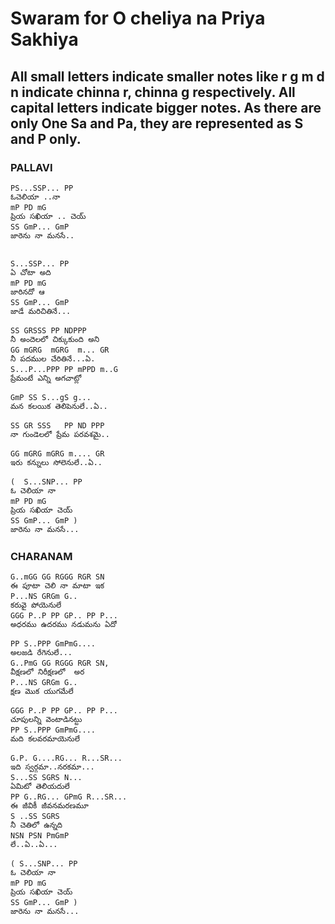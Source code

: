 # Swaram for O cheliya na Priya Sakhiya
## All small letters indicate smaller notes like r g m d n indicate chinna r, chinna g respectively. All capital letters indicate bigger notes. As there are only One Sa and Pa, they are represented as S and P only.

### PALLAVI

```
PS...SSP... PP
ఓచెలియా ..నా
mP PD mG
ప్రియ సఖియా .. చెయ్ 
SS GmP... GmP
జారెను నా మనసే..


S...SSP... PP
ఏ చోటా అది
mP PD mG
జారినదో ఆ 
SS GmP... GmP 
జాడే మరిచితినే...

SS GRSSS PP NDPPP
నీ అందెలలో చిక్కుకుంది అని
GG mGRG  mGRG  m... GR
నీ పదముల చేరితినే...ఏ.
S...P...PPP PP mPPD m..G 
ప్రేమంటే ఎన్ని అగచాట్లో

GmP SS S...gS g...
మన కలయిక తెలిపెనులే..ఏ..

SS GR SSS   PP ND PPP
నా గుండెలలో ప్రేమ పరవశమై..

GG mGRG mGRG m.... GR
ఇరు కన్నులు సోలెనులే..ఏ..

(  S...SNP... PP
ఓ చెలియా నా 
mP PD mG
ప్రియ సఖియా చెయ్
SS GmP... GmP ) 
జారెను నా మనసే...
```

### CHARANAM
```
G..mGG GG RGGG RGR SN
ఈ పూటా చెలి నా మాటా ఇక  
P...NS GRGm G..
కరువై పోయెనులే
GGG P..P PP GP.. PP P...
అధరము ఉదరము నడుమను ఏదో  

PP S..PPP GmPmG....
అలజడి రేగెనులే...
G..PmG GG RGGG RGR SN,
వీక్షణలో నిరీక్షణలో  అర 
P...NS GRGm G..
క్షణ మొక యుగమేలే

GGG P..P PP GP.. PP P...
చూపులన్ని వెంటాడినట్టు
PP S..PPP GmPmG....
మది కలవరమాయెనులే

G.P. G....RG... R...SR...
ఇది స్వర్గమా..నరకమా...
S...SS SGRS N...
ఏమిటో తెలియదులే
PP G..RG... GPmG R...SR...
ఈ జీవికీ జీవనమరణమూ
S ..SS SGRS 
నీ చెతిలో ఉన్నది
NSN PSN PmGmP
లే..ఏ..ఏ...

( S...SNP... PP
ఓ చెలియా నా 
mP PD mG
ప్రియ సఖియా చెయ్
SS GmP... GmP )
జారెను నా మనసే...

```
